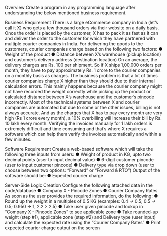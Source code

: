 Overview
Create a program in any programming language after understanding the below mentioned
business requirement.

Business Requirement
There is a large eCommerce company in India (let’s call it X) who gets a few thousand orders
via their website on a daily basis. Once the order is placed by the customer, X has to pack it as
fast as it can and deliver the order to the customer for which they have partnered with multiple
courier companies in India.
For delivering the goods to the customers, courier companies charge based on the following two
factors:
● Weight of the product
● Distance between X’s warehouse (pickup location) and customer’s delivery address
(destination location)
On an average, the delivery charges are Rs. 100 per shipment. So if X ships 1,00,000 orders
per month, they have to pay approximately Rs. 1 crore to the courier companies on a monthly
basis as charges.
The business problem is that a lot of times courier companies charge X higher than they should
due to their internal calculation errors.
This mainly happens because the courier company might not have recorded the weight correctly
while picking up the product or calculated distance between X’s warehouse and the customer’s
pincode incorrectly.
Most of the technical systems between X and courier companies are automated but due to
some or the other issues, billing is not always accurate. And as the charges that X has to pay
every month are very high (Rs 1 crore every month), a 10% overbilling will increase their bill by
Rs. 10 lakh every month.
Verifying the invoices manually for 1 lakh orders is extremely difficult and time consuming and
that’s where X requires a software which can help them verify the invoices automatically and
within a few minutes.

Software Requirement
Create a web-based software which will take the following three inputs from users:
● Weight of product in KG, upto two decimal points (user to input decimal value)
● 6-digit customer pincode (user to input customer pincode)
● Delivery type via drop down (user to choose between two options: “Forward” or “Forward
& RTO”)
Output of the software should be:
● Expected courier charge

Server-Side Logic Creation
Configure the following attached data in the code/database
● Company X - Pincode Zones
● Courier Company Rates
As soon as the user provides the required information, do the following:
● Round up the weight in a multiples of 0.5 KG (examples: 0.4 -> 0.5; 0.5 -> 0.5; 0.950 ->
1, 2.2 > 2.5)
● Take user given pincode and lookup in “Company X - Pincode Zones” to see applicable
zone
● Take rounded-up weight (step #1), applicable zone (step #2) and Delivery type (user
input) and calculate the expected rate using the “Courier Company Rates”
● Print expected courier charge output on the screen
